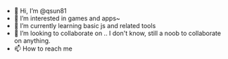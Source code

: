 - 👋 Hi, I’m @qsun81
- 👀 I’m interested in games and apps~
- 🌱 I’m currently learning basic js and related tools
- 💞️ I’m looking to collaborate on .. I don't know, still a noob to collaborate on anything.
- 📫 How to reach me 

<!---
qsun81/qsun81 is a ✨ special ✨ repository because its `README.md` (this file) appears on your GitHub profile.
You can click the Preview link to take a look at your changes.
--->
